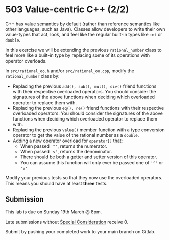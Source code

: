 # 503 Value-centric C++ (2/2)

C++ has value semantics by default (rather than reference semantics like other languages, such as Java). Classes allow developers to write their own value-types that act, look, and feel like the regular built-in types like `int` or `double`.

In this exercise we will be extending the previous `rational_number` class to feel more like a built-in type by replacing some of its operations with operator overloads.

In `src/rational_oo.h` and/or `src/rational_oo.cpp`, modify the `rational_number` class by:
- Replacing the previous `add(), sub(), mul(), div()` friend functions with their respective overloaded operators. You should consider the signatures of the above functions when deciding which overloaded operator to replace them with.
- Replacing the previous `eq(), ne()` friend functions with their respective overloaded operators. You should consider the signatures of the above functions when deciding which overloaded operator to replace them with.
- Replacing the previous `value()` member function with a type conversion operator to get the value of the rational number as a `double`.
- Adding a new operator overload for `operator[]` that:
    - When passed `'^'`, returns the numerator.
    - When passed `'v'`, returns the denominator.
    - There should be both a getter and setter version of this operator.
    - You can assume this function will only ever be passed one of `'^'` or `'v'`

Modify your previous tests so that they now use the overloaded operators. This means you should have at least **three** tests.

## Submission

This lab is due on Sunday 19th March @ 8pm.

Late submissions without [Special Consideration](https://www.student.unsw.edu.au/special-consideration) receive 0.

Submit by pushing your completed work to your main branch on Gitlab.
